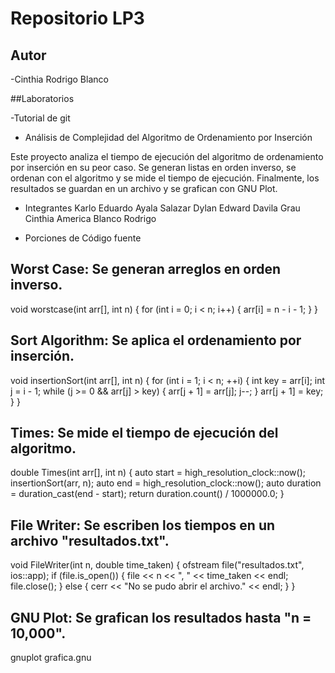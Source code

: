 # Repositorio LP3

## Autor
-Cinthia Rodrigo Blanco

##Laboratorios

-Tutorial de git

- Análisis de Complejidad del Algoritmo de Ordenamiento por Inserción

Este proyecto analiza el tiempo de ejecución del algoritmo de ordenamiento por inserción en su peor caso. Se generan listas en orden inverso, se ordenan con el algoritmo y se mide el tiempo de ejecución. Finalmente, los resultados se guardan en un archivo y se grafican con GNU Plot.

- Integrantes
Karlo Eduardo Ayala Salazar
Dylan Edward Davila Grau
Cinthia America Blanco Rodrigo

- Porciones de Código fuente

Worst Case: Se generan arreglos en orden inverso.
-----------------------------------------
void worstcase(int arr[], int n) {
    for (int i = 0; i < n; i++) {
        arr[i] = n - i - 1; 
    }
}

Sort Algorithm: Se aplica el ordenamiento por inserción.
---------------------------------------------
void insertionSort(int arr[], int n) {
    for (int i = 1; i < n; ++i) {
        int key = arr[i];
        int j = i - 1;
        while (j >= 0 && arr[j] > key) {
            arr[j + 1] = arr[j];
            j--;
        }
        arr[j + 1] = key;
    }
}

Times: Se mide el tiempo de ejecución del algoritmo.
----------------------------------------------
double Times(int arr[], int n) {
    auto start = high_resolution_clock::now();
    insertionSort(arr, n);
    auto end = high_resolution_clock::now();
    auto duration = duration_cast<microseconds>(end - start);
    return duration.count() / 1000000.0; 
}

File Writer: Se escriben los tiempos en un archivo "resultados.txt".
----------------------------------------------------
void FileWriter(int n, double time_taken) {
    ofstream file("resultados.txt", ios::app); 
    if (file.is_open()) {
        file << n << ", " << time_taken << endl;
        file.close();
    } else {
        cerr << "No se pudo abrir el archivo." << endl;
    }
}

GNU Plot: Se grafican los resultados hasta "n = 10,000".
---------------------------------------------
gnuplot grafica.gnu

